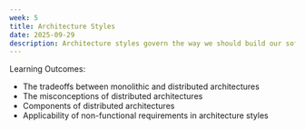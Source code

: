 ```yaml
---
week: 5
title: Architecture Styles
date: 2025-09-29
description: Architecture styles govern the way we should build our software system. We'll revisit monolithic architectures, and then dive into components of distributed architectures.
---
```


Learning Outcomes:

- The tradeoffs between monolithic and distributed architectures
- The misconceptions of distributed architectures
- Components of distributed architectures
- Applicability of non-functional requirements in architecture styles
